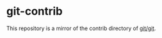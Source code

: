 # git-contrib

This repository is a mirror of the contrib directory of [git/git](https://github.com/git/git).
